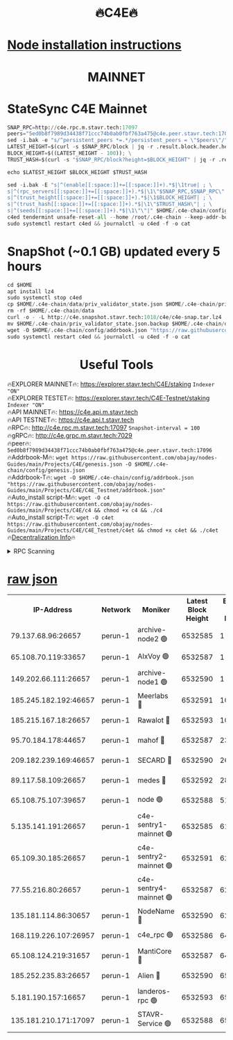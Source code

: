 <h1 align="center"> 🔥C4E🔥</h1>

[Node installation instructions](https://github.com/obajay/nodes-Guides/tree/main/Projects/C4E)
=

<h1 align="center"> MAINNET</h1>

# StateSync C4E Mainnet
```python
SNAP_RPC=http://c4e.rpc.m.stavr.tech:17097
peers="5ed0b8f7989d34438f71ccc74b0ab0fbf763a475@c4e.peer.stavr.tech:17096"
sed -i.bak -e "s/^persistent_peers *=.*/persistent_peers = \"$peers\"/" $HOME/.c4e-chain/config/config.toml
LATEST_HEIGHT=$(curl -s $SNAP_RPC/block | jq -r .result.block.header.height); \
BLOCK_HEIGHT=$((LATEST_HEIGHT - 100)); \
TRUST_HASH=$(curl -s "$SNAP_RPC/block?height=$BLOCK_HEIGHT" | jq -r .result.block_id.hash)

echo $LATEST_HEIGHT $BLOCK_HEIGHT $TRUST_HASH

sed -i.bak -E "s|^(enable[[:space:]]+=[[:space:]]+).*$|\1true| ; \
s|^(rpc_servers[[:space:]]+=[[:space:]]+).*$|\1\"$SNAP_RPC,$SNAP_RPC\"| ; \
s|^(trust_height[[:space:]]+=[[:space:]]+).*$|\1$BLOCK_HEIGHT| ; \
s|^(trust_hash[[:space:]]+=[[:space:]]+).*$|\1\"$TRUST_HASH\"| ; \
s|^(seeds[[:space:]]+=[[:space:]]+).*$|\1\"\"|" $HOME/.c4e-chain/config/config.toml
c4ed tendermint unsafe-reset-all --home /root/.c4e-chain --keep-addr-book
sudo systemctl restart c4ed && journalctl -u c4ed -f -o cat
```
# SnapShot (~0.1 GB) updated every 5 hours
```python
cd $HOME
apt install lz4
sudo systemctl stop c4ed
cp $HOME/.c4e-chain/data/priv_validator_state.json $HOME/.c4e-chain/priv_validator_state.json.backup
rm -rf $HOME/.c4e-chain/data
curl -o - -L http://c4e.snapshot.stavr.tech:1018/c4e/c4e-snap.tar.lz4 | lz4 -c -d - | tar -x -C $HOME/.c4e-chain --strip-components 2
mv $HOME/.c4e-chain/priv_validator_state.json.backup $HOME/.c4e-chain/data/priv_validator_state.json
wget -O $HOME/.c4e-chain/config/addrbook.json "https://raw.githubusercontent.com/obajay/nodes-Guides/main/Projects/C4E/addrbook.json"
sudo systemctl restart c4ed && journalctl -u c4ed -f -o cat
```
 <h1 align="center"> Useful Tools</h1>

🔥EXPLORER MAINNET🔥:  https://explorer.stavr.tech/C4E/staking            `Indexer "ON"` \
🔥EXPLORER TESTET🔥:   https://explorer.stavr.tech/C4E-Testnet/staking     `Indexer "ON"` \
🔥API MAINNET🔥:       https://c4e.api.m.stavr.tech \
🔥API TESTNET🔥:       https://c4e.api.t.stavr.tech \
🔥RPC🔥:               http://c4e.rpc.m.stavr.tech:17097                  `Snapshot-interval = 100` \
🔥gRPC🔥:              http://c4e.grpc.m.stavr.tech:7029 \
🔥peer🔥:              `5ed0b8f7989d34438f71ccc74b0ab0fbf763a475@c4e.peer.stavr.tech:17096` \
🔥Addrbook-M🔥:    ```wget https://raw.githubusercontent.com/obajay/nodes-Guides/main/Projects/C4E/genesis.json -O $HOME/.c4e-chain/config/genesis.json``` \
🔥Addrbook-T🔥:    ```wget -O $HOME/.c4e-chain/config/addrbook.json "https://raw.githubusercontent.com/obajay/nodes-Guides/main/Projects/C4E/C4E_Testnet/addrbook.json"``` \
🔥Auto_install script-M🔥: ```wget -O c4 https://raw.githubusercontent.com/obajay/nodes-Guides/main/Projects/C4E/c4 && chmod +x c4 && ./c4``` \
🔥Auto_install script-T🔥: ```wget -O c4et https://raw.githubusercontent.com/obajay/nodes-Guides/main/Projects/C4E/C4E_Testnet/c4et && chmod +x c4et && ./c4et``` \
🔥[Decentralization Info](https://github.com/obajay/StateSync-snapshots/tree/main/Projects/C4E/Decentralization)🔥




<details>
<summary>RPC Scanning</summary>

<h2 align="center"> We scan nodes in real time every 4 hours. And we provide the final result of RPC endpoints.
We cannot influence the operation of these nodes in any way. </h2>


```python
If Voting Power is higher than 0 --> then the Node is a validator of the network and may be subject to attack and be a potential threat to the chain.
```
```python
We marked such validators with a red symbol
```

</details>

[raw json](https://rpc-check.c4e.stavr.tech/c4e/rpc-c4e-result.json)
=



<table><tr><th>IP-Address</th><th>Network</th><th>Moniker</th><th>Latest Block Height</th><th>Earliest Block Height</th><th>Catching Up</th><th>Tx Index</th><th>Voting Power</th><th>Scan Time</th></tr><tr><td>79.137.68.96:26657</td><td>perun-1</td><td>archive-node2 🟢</td><td>6532585</td><td>1</td><td>False</td><td>on</td><td>0</td><td>2023-12-31T21:21:38.227821469UTC</td></tr><tr><td>65.108.70.119:33657</td><td>perun-1</td><td>AlxVoy 🟢</td><td>6532587</td><td>1</td><td>False</td><td>on</td><td>0</td><td>2023-12-31T21:21:52.359142427UTC</td></tr><tr><td>149.202.66.111:26657</td><td>perun-1</td><td>archive-node1 🟢</td><td>6532590</td><td>1</td><td>False</td><td>on</td><td>0</td><td>2023-12-31T21:22:07.974752579UTC</td></tr><tr><td>185.245.182.192:46657</td><td>perun-1</td><td>Meerlabs 🔴</td><td>6532591</td><td>1051501</td><td>False</td><td>on</td><td>493550</td><td>2023-12-31T21:22:11.549707293UTC</td></tr><tr><td>185.215.167.18:26657</td><td>perun-1</td><td>Rawalot 🔴</td><td>6532593</td><td>1090501</td><td>False</td><td>on</td><td>579034</td><td>2023-12-31T21:22:23.145808619UTC</td></tr><tr><td>95.70.184.178:44657</td><td>perun-1</td><td>mahof 🔴</td><td>6532587</td><td>2342001</td><td>False</td><td>off</td><td>1357006</td><td>2023-12-31T21:21:51.593644970UTC</td></tr><tr><td>209.182.239.169:46657</td><td>perun-1</td><td>SECARD 🔴</td><td>6532590</td><td>2616101</td><td>False</td><td>off</td><td>675729</td><td>2023-12-31T21:22:05.627779961UTC</td></tr><tr><td>89.117.58.109:26657</td><td>perun-1</td><td>medes 🔴</td><td>6532592</td><td>2826001</td><td>False</td><td>off</td><td>471345</td><td>2023-12-31T21:22:18.398165013UTC</td></tr><tr><td>65.108.75.107:39657</td><td>perun-1</td><td>node 🟢</td><td>6532588</td><td>5198801</td><td>False</td><td>on</td><td>0</td><td>2023-12-31T21:21:54.772913048UTC</td></tr><tr><td>5.135.141.191:26657</td><td>perun-1</td><td>c4e-sentry1-mainnet 🟢</td><td>6532585</td><td>6198001</td><td>False</td><td>on</td><td>0</td><td>2023-12-31T21:21:37.818062735UTC</td></tr><tr><td>65.109.30.185:26657</td><td>perun-1</td><td>c4e-sentry2-mainnet 🟢</td><td>6532591</td><td>6238301</td><td>False</td><td>on</td><td>0</td><td>2023-12-31T21:22:11.239591290UTC</td></tr><tr><td>77.55.216.80:26657</td><td>perun-1</td><td>c4e-sentry4-mainnet 🟢</td><td>6532587</td><td>6241001</td><td>False</td><td>on</td><td>0</td><td>2023-12-31T21:21:51.947664417UTC</td></tr><tr><td>135.181.114.86:30657</td><td>perun-1</td><td>NodeName 🔴</td><td>6532590</td><td>6284301</td><td>False</td><td>off</td><td>333717</td><td>2023-12-31T21:22:08.336550126UTC</td></tr><tr><td>168.119.226.107:26957</td><td>perun-1</td><td>c4e_rpc 🟢</td><td>6532586</td><td>6432586</td><td>False</td><td>on</td><td>0</td><td>2023-12-31T21:21:44.600208806UTC</td></tr><tr><td>65.108.124.219:31657</td><td>perun-1</td><td>MantiCore 🔴</td><td>6532587</td><td>6432587</td><td>False</td><td>off</td><td>837844</td><td>2023-12-31T21:21:51.150495610UTC</td></tr><tr><td>185.252.235.83:26657</td><td>perun-1</td><td>Alien 🔴</td><td>6532590</td><td>6502501</td><td>False</td><td>on</td><td>380508</td><td>2023-12-31T21:22:08.759910740UTC</td></tr><tr><td>5.181.190.157:16657</td><td>perun-1</td><td>landeros-rpc 🟢</td><td>6532593</td><td>6522001</td><td>False</td><td>on</td><td>0</td><td>2023-12-31T21:22:22.828743741UTC</td></tr><tr><td>135.181.210.171:17097</td><td>perun-1</td><td>STAVR-Service 🟢</td><td>6532588</td><td>6532001</td><td>False</td><td>on</td><td>0</td><td>2023-12-31T21:21:57.155256359UTC</td></tr></table>
